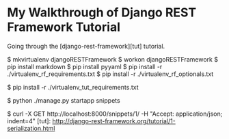 # My Walkthrough of Django REST Framework Tutorial

Going through the [django-rest-framework][tut] tutorial.

   $ mkvirtualenv djangoRESTFramework
   $ workon djangoRESTFramework
   $ pip install markdown
   $ pip install pyyaml
   $ pip install -r ./virtualenv_rf_requirements.txt 
   $ pip install -r ./virtualenv_rf_optionals.txt 

   $ pip install -r ./virtualenv_tut_requirements.txt

   $ python ./manage.py startapp snippets

   $ curl -X GET http://localhost:8000/snippets/1/ -H "Accept: application/json; indent=4"
[tut]: http://django-rest-framework.org/tutorial/1-serialization.html